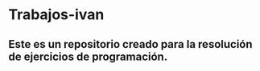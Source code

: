 # Trabajos-ivan

## Este es un repositorio creado para la resolución de ejercicios de programación.
